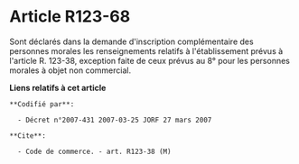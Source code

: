 # Article R123-68

Sont déclarés dans la demande d'inscription complémentaire des personnes morales les renseignements relatifs à
l'établissement prévus à l'article R. 123-38, exception faite de ceux prévus au 8° pour les personnes morales à objet non
commercial.

**Liens relatifs à cet article**

	**Codifié par**:

	  - Décret n°2007-431 2007-03-25 JORF 27 mars 2007

	**Cite**:

	  - Code de commerce. - art. R123-38 (M)
